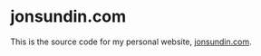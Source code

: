 # jonsundin.com

This is the source code for my personal website, [jonsundin.com](https://jonsundin.com).